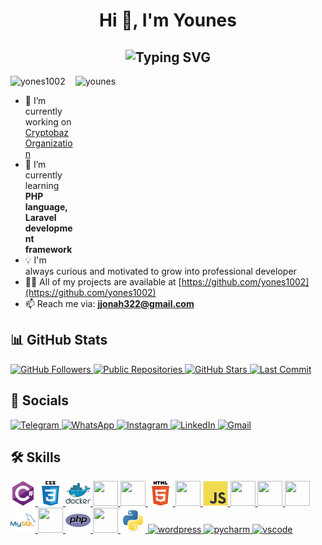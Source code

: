<h1 align="center">Hi 👋, I'm Younes</h1>
<h2 align="center">
  <img src="https://readme-typing-svg.herokuapp.com?font=Fira+Code&size=20&duration=2000&pause=1000&color=36BCF7&center=false&vCenter=false&width=600&lines=🔹+Backend+Developer+🇮🇷+%7C+Laravel+%26+PHP+Lover+🔹" alt="Typing SVG" />
</h2>

<img align="right" alt="younes" width="400" height="300" src="https://images.steamusercontent.com/ugc/2050866709631100234/8C2CBD20914C286F73ABCA80E15D7533765C19FF/?imw=512&&ima=fit&impolicy=Letterbox&imcolor=%23000000&letterbox=false">

<p align="left"> <img src="https://komarev.com/ghpvc/?username=yones1002&label=Profile%20views&color=0e75b6&style=flat" alt="yones1002" /> </p>




- 🔭 I’m currently working on [Cryptobaz Organization](https://github.com/cryptobaz)  
- 🌱 I’m currently learning **PHP language, Laravel development framework**  
- 💡 I'm always curious and motivated to grow into professional developer  
- 👨‍💻 All of my projects are available at [https://github.com/yones1002](https://github.com/yones1002)  
- 📫 Reach me via: **jjonah322@gmail.com**

## 📊 GitHub Stats

<p align="left">
  <a href="https://github.com/yones1002?tab=followers" target="_blank">
    <img src="https://img.shields.io/github/followers/yones1002?label=Followers&style=flat-square&logo=github&color=0d1117" alt="GitHub Followers" />
  </a>
  <a href="https://github.com/yones1002?tab=repositories" target="_blank">
    <img src="https://img.shields.io/badge/Public_Repos-⬢-blue?style=flat-square&logo=github" alt="Public Repositories" />
  </a>
  <a href="https://github.com/yones1002?tab=stars" target="_blank">
    <img src="https://img.shields.io/github/stars/yones1002?label=Stars&style=flat-square&logo=github&color=ffc107" alt="GitHub Stars" />
  </a>
  <a href="https://github.com/yones1002/yones1002/commits/main" target="_blank">
    <img src="https://img.shields.io/github/last-commit/yones1002/yones1002?style=flat-square&logo=git&color=green" alt="Last Commit" />
  </a>
</p>



## 🔗 Socials
<p align="left">
  <a href="https://t.me/younessahraei" target="_blank">
    <img src="https://img.shields.io/badge/Telegram-2CA5E0?style=for-the-badge&logo=telegram&logoColor=white" alt="Telegram"/>
  </a>
  <a href="https://wa.me/09197170582" target="_blank">
    <img src="https://img.shields.io/badge/WhatsApp-25D366?style=for-the-badge&logo=whatsapp&logoColor=white" alt="WhatsApp"/>
  </a>
  <a href="https://instagram.com/younes_sahraei" target="_blank">
    <img src="https://img.shields.io/badge/Instagram-E4405F?style=for-the-badge&logo=instagram&logoColor=white" alt="Instagram"/>
  </a>
  <a href="https://linkedin.com/in/younes-sahraei-768a44322" target="_blank">
    <img src="https://img.shields.io/badge/LinkedIn-0077B5?style=for-the-badge&logo=linkedin&logoColor=white" alt="LinkedIn"/>
  </a>
  <a href="mailto:jjonah322@gmail.com" target="_blank">
    <img src="https://img.shields.io/badge/Gmail-D14836?style=for-the-badge&logo=gmail&logoColor=white" alt="Gmail"/>
  </a>
</p>


## 🛠 Skills
<p align="left">
  <a href="https://learn.microsoft.com/en-us/dotnet/csharp/" target="_blank">
  <img src="https://raw.githubusercontent.com/devicons/devicon/master/icons/csharp/csharp-original.svg" width="40" height="40"/>
</a>
<a href="https://www.w3schools.com/css/" target="_blank">
  <img src="https://raw.githubusercontent.com/devicons/devicon/master/icons/css3/css3-original-wordmark.svg" width="40" height="40"/>
</a>
<a href="https://www.docker.com/" target="_blank">
  <img src="https://raw.githubusercontent.com/devicons/devicon/master/icons/docker/docker-original-wordmark.svg" width="40" height="40"/>
</a>
<a href="https://www.figma.com/" target="_blank">
  <img src="https://www.vectorlogo.zone/logos/figma/figma-icon.svg" width="40" height="40"/>
</a>
<a href="https://git-scm.com/" target="_blank">
  <img src="https://www.vectorlogo.zone/logos/git-scm/git-scm-icon.svg" width="40" height="40"/>
</a>
<a href="https://www.w3.org/html/" target="_blank">
  <img src="https://raw.githubusercontent.com/devicons/devicon/master/icons/html5/html5-original-wordmark.svg" width="40" height="40"/>
</a>
<a href="https://www.adobe.com/products/illustrator.html" target="_blank">
  <img src="https://www.vectorlogo.zone/logos/adobe_illustrator/adobe_illustrator-icon.svg" width="40" height="40"/>
</a>
<a href="https://developer.mozilla.org/en-US/docs/Web/JavaScript" target="_blank">
  <img src="https://raw.githubusercontent.com/devicons/devicon/master/icons/javascript/javascript-original.svg" width="40" height="40"/>
</a>
<a href="https://www.jenkins.io/" target="_blank">
  <img src="https://www.vectorlogo.zone/logos/jenkins/jenkins-icon.svg" width="40" height="40"/>
</a>
<a href="https://laravel.com/" target="_blank">
  <img src="https://upload.wikimedia.org/wikipedia/commons/thumb/9/9a/Laravel.svg/1969px-Laravel.svg.png" width="40" height="40"/>
</a>
<a href="https://www.microsoft.com/en-us/sql-server" target="_blank">
  <img src="https://www.svgrepo.com/show/303229/microsoft-sql-server-logo.svg" width="40" height="40"/>
</a>
<a href="https://www.mysql.com/" target="_blank">
  <img src="https://raw.githubusercontent.com/devicons/devicon/master/icons/mysql/mysql-original-wordmark.svg" width="40" height="40"/>
</a>
<a href="https://www.adobe.com/products/photoshop.html" target="_blank">
  <img src="https://upload.wikimedia.org/wikipedia/commons/thumb/a/af/Adobe_Photoshop_CC_icon.svg/1051px-Adobe_Photoshop_CC_icon.svg.png" width="40" height="40"/>
</a>
<a href="https://www.php.net/" target="_blank">
  <img src="https://raw.githubusercontent.com/devicons/devicon/master/icons/php/php-original.svg" width="40" height="40"/>
</a>
<a href="https://www.postman.com/" target="_blank">
  <img src="https://www.vectorlogo.zone/logos/getpostman/getpostman-icon.svg" width="40" height="40"/>
</a>
<a href="https://www.python.org/" target="_blank">
  <img src="https://raw.githubusercontent.com/devicons/devicon/master/icons/python/python-original.svg" width="40" height="40"/>
</a>
<a href="https://wordpress.org/" target="_blank">
  <img src="https://www.svgrepo.com/show/217790/wordpress.svg" alt="wordpress" width="40" height="40"/>
</a>
<a href="https://www.jetbrains.com/pycharm/" target="_blank">
  <img src="https://upload.wikimedia.org/wikipedia/commons/1/1d/PyCharm_Icon.svg" alt="pycharm" width="40" height="40"/>
</a>
<a href="https://code.visualstudio.com/" target="_blank">
  <img src="https://cdn.jsdelivr.net/gh/devicons/devicon/icons/vscode/vscode-original.svg" alt="vscode" width="40" height="40"/>
</a>


</p>


